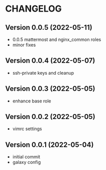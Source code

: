 # CHANGELOG

## Version 0.0.5 (2022-05-11)
- 0.0.5 mattermost and nginx_common roles
- minor fixes


## Version 0.0.4 (2022-05-07)
- ssh-private keys and cleanup

## Version 0.0.3 (2022-05-05)
- enhance base role

## Version 0.0.2 (2022-05-05)
- vimrc settings

## Version 0.0.1 (2022-05-04)
- initial commit
- galaxy config

